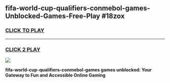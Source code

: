 
## fifa-world-cup-qualifiers-conmebol-games-Unblocked-Games-Free-Play #18zox
<h3>
<a href="https://us.freeplayer.one?title=fifa-world-cup-qualifiers-conmebol-games&ref=9M">CLICK TO PLAY</a></h3>
<hr>

<h3>
<a href="https://us.freeplayer.one?title=fifa-world-cup-qualifiers-conmebol-games&ref=9M">CLICK 2 PLAY</a>
  
</h3>

<a href="https://us.freeplayer.one?title=fifa-world-cup-qualifiers-conmebol-games&ref=9M"><img src="https://clearcache.store/games.png"></a>


**fifa-world-cup-qualifiers-conmebol-games games unblocked: Your Gateway to Fun and Accessible Online Gaming**
